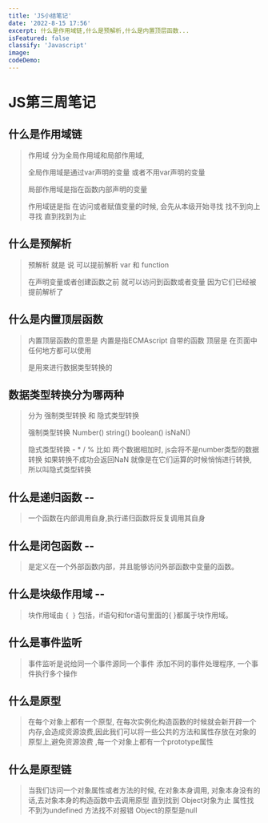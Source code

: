 ```yaml
---
title: 'JS小结笔记'
date: '2022-8-15 17:56'
excerpt: 什么是作用域链,什么是预解析,什么是内置顶层函数...
isFeatured: false
classify: 'Javascript'
image:
codeDemo:
---
```


# JS第三周笔记

## 什么是作用域链

> 作用域 分为全局作用域和局部作用域, 
>
> 全局作用域是通过var声明的变量 或者不用var声明的变量
>
> 局部作用域是指在函数内部声明的变量
>
> 作用域链是指 在访问或者赋值变量的时候,  会先从本级开始寻找 找不到向上寻找 直到找到为止

## 什么是预解析

> 预解析 就是 说   可以提前解析 var   和 function   
>
> 在声明变量或者创建函数之前 就可以访问到函数或者变量  因为它们已经被提前解析了

## 什么是内置顶层函数

> 内置顶层函数的意思是   内置是指ECMAscript 自带的函数    顶层是 在页面中任何地方都可以使用  
>
> 是用来进行数据类型转换的

## 数据类型转换分为哪两种

> 分为  强制类型转换   和 隐式类型转换
>
> 强制类型转换   Number()    string()   boolean()    isNaN()   
>
> 隐式类型转换  - * / %    比如 两个数据相加时,   js会将不是number类型的数据转换  如果转换不成功会返回NaN     就像是在它们运算的时候悄悄进行转换,  所以叫隐式类型转换

## 什么是递归函数     --

> 一个函数在内部调用自身,执行递归函数将反复调用其自身

## 什么是闭包函数  --

> 是定义在一个外部函数内部，并且能够访问外部函数中变量的函数。

## 什么是块级作用域  --

> 块作用域由 `{ }` 包括，if语句和for语句里面的{ }都属于块作用域。

## 什么是事件监听

> 事件监听是说给同一个事件源同一个事件 添加不同的事件处理程序,  一个事件执行多个操作

## 什么是原型

> 在每个对象上都有一个原型, 在每次实例化构造函数的时候就会新开辟一个内存,会造成资源浪费,因此我们可以将一些公共的方法和属性存放在对象的原型上,避免资源浪费  ,每一个对象上都有一个prototype属性

## 什么是原型链	

> 当我们访问一个对象属性或者方法的时候, 在对象本身调用,   对象本身没有的话,去对象本身的构造函数中去调用原型  直到找到 Object对象为止   属性找不到为undefined  方法找不对报错   Object的原型是null